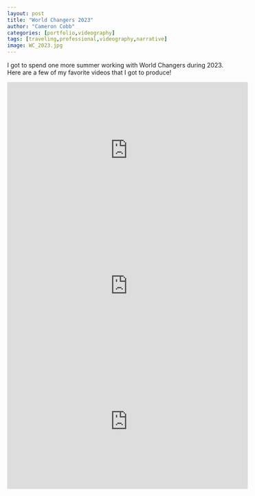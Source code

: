 ```yaml
---
layout: post
title: "World Changers 2023"
author: "Cameron Cobb"
categories: [portfolio,videography]
tags: [traveling,professional,videography,narrative]
image: WC_2023.jpg
---
```


I got to spend one more summer working with World Changers during 2023. Here are a few of my favorite videos that I got to produce!

<iframe width="560" height="315" src="https://www.youtube.com/embed/Ci6knWQF4xU?si=XVq58uLSCKr4sSrD" title="YouTube video player" frameborder="0" allow="accelerometer; autoplay; clipboard-write; encrypted-media; gyroscope; picture-in-picture; web-share" allowfullscreen></iframe>

<iframe width="560" height="315" src="https://www.youtube.com/embed/n4z5n2Lx7Po?si=IES55J5hQqZQf2fP" title="YouTube video player" frameborder="0" allow="accelerometer; autoplay; clipboard-write; encrypted-media; gyroscope; picture-in-picture; web-share" allowfullscreen></iframe>

<iframe width="560" height="315" src="https://www.youtube.com/embed/w_m425WODZk?si=4MpVECv6736bliJ6" title="YouTube video player" frameborder="0" allow="accelerometer; autoplay; clipboard-write; encrypted-media; gyroscope; picture-in-picture; web-share" allowfullscreen></iframe>
